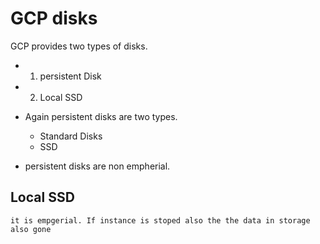 # GCP disks

GCP provides two types of disks.
* 1. persistent Disk
* 2. Local SSD

* Again persistent disks are two types.
  * Standard Disks
  * SSD

* persistent disks are non empherial.

## Local SSD
```
it is empgerial. If instance is stoped also the the data in storage also gone
```
